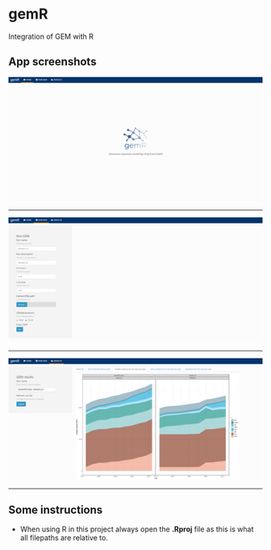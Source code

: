 # gemR
Integration of GEM with R

## App screenshots

![](img/home.png)

***

![](img/runGEM.png)

***

![](img/results.png)

***

## Some instructions

- When using R in this project always open the **.Rproj** file as this is what all filepaths are relative to.

